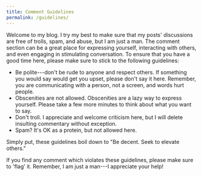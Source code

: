 ```yaml
---
title: Comment Guidelines
permalink: /guidelines/
---
```


Welcome to my blog. I try my best to make sure that my posts' discussions are
free of trolls, spam, and abuse, but I am just a man. The comment section can be
a great place for expressing yourself, interacting with others, and even
engaging in stimulating conversation. To ensure that you have a good time here,
please make sure to stick to the following guidelines:

- Be polite---don't be rude to anyone and respect others. If something you would
  say would get you upset, please don't say it here. Remember, you are
  communicating with a person, not a screen, and words hurt people.
- Obscenities are not allowed. Obscenities are a lazy way to express yourself.
  Please take a few more minutes to think about what you want to say.
- Don't troll. I appreciate and welcome criticism here, but I will delete
  insulting commentary without exception.
- Spam? It's OK as a protein, but not allowed here.

Simply put, these guidelines boil down to "Be decent. Seek to elevate others."

If you find any comment which violates these guidelines, please make
sure to 'flag' it. Remember, I am just a man---I appreciate your help!
